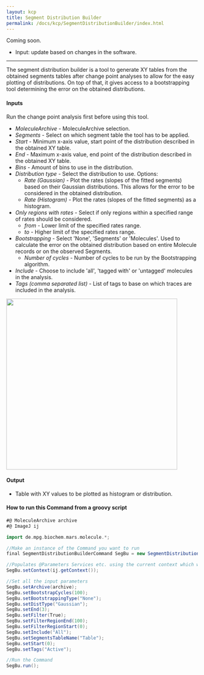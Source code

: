 ```yaml
---
layout: kcp
title: Segment Distribution Builder
permalink: /docs/kcp/SegmentDistributionBuilder/index.html
---
```


Coming soon.
- Input: update based on changes in the software.

---

The segment distribution builder is a tool to generate XY tables from the obtained segments tables after change point analyses to allow for the easy plotting of distributions. On top of that, it gives access to a bootstrapping tool determining the error on the obtained distributions.

#### Inputs
Run the change point analysis first before using this tool.
* _MoleculeArchive_ - MoleculeArchive selection.
* _Segments_ - Select on which segment table the tool has to be applied.
* _Start_ - Minimum x-axis value, start point of the distribution described in the obtained XY table.
* _End_ - Maximum x-axis value, end point of the distribution described in the obtained XY table.
* _Bins_ - Amount of bins to use in the distribution.
* _Distribution type_ - Select the distribution to use. Options:
  * _Rate (Gaussian)_ - Plot the rates (slopes of the fitted segments) based on their Gaussian distributions. This allows for the error to be considered in the obtained distribution.
  * _Rate (Histogram)_ - Plot the rates (slopes of the fitted segments) as a histogram.
* _Only regions with rates_ - Select if only regions within a specified range of rates should be considered.
  * _from_ - Lower limit of the specified rates range.
  * _to_ - Higher limit of the specified rates range.
* _Bootstrapping_ - Select 'None', 'Segments' or 'Molecules'. Used to calculate the error on the obtained distribution based on entire Molecule records or on the observed Segments.
  * _Number of cycles_ - Number of cycles to be run by the Bootstrapping algorithm.
* _Include_ - Choose to include 'all', 'tagged with' or 'untagged' molecules in the analysis.
* _Tags (comma separated list)_ - List of tags to base on which traces are included in the analysis.


<img src='{{site.baseurl}}/docs/kcp/img/img9.png' width='450' />

#### Output
* Table with XY values to be plotted as histogram or distribution.


#### How to run this Command from a groovy script

```groovy
#@ MoleculeArchive archive
#@ ImageJ ij

import de.mpg.biochem.mars.molecule.*;

//Make an instance of the Command you want to run
final SegmentDistributionBuilderCommand SegBu = new SegmentDistributionBuilderCommand();

//Populates @Parameters Services etc. using the current context which we get from the ImageJ Input
SegBu.setContext(ij.getContext());

//Set all the input parameters
SegBu.setArchive(archive);
SegBu.setBootstrapCycles(100);
SegBu.setBootstrappingType("None");
SegBu.setDistType("Gaussian");
SegBu.setEnd(3);
SegBu.setFilter(True);
SegBu.setFilterRegionEnd(100);
SegBu.setFilterRegionStart(0);
SegBu.setInclude("All");
SegBu.setSegmentsTableName("Table");
SegBu.setStart(0);
SegBu.setTags("Active");

//Run the Command
SegBu.run();

```
